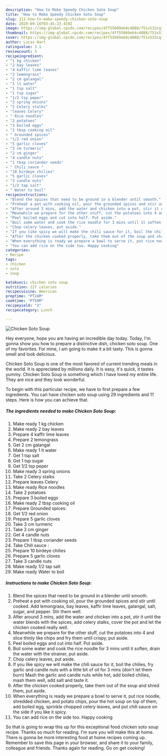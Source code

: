 ```yaml
---
description: "How to Make Speedy Chicken Soto Soup"
title: "How to Make Speedy Chicken Soto Soup"
slug: 111-how-to-make-speedy-chicken-soto-soup
date: 2020-09-16T03:45:23.419Z
image: https://img-global.cpcdn.com/recipes/4ff55669eb4c4888/751x532cq70/chicken-soto-soup-recipe-main-photo.jpg
thumbnail: https://img-global.cpcdn.com/recipes/4ff55669eb4c4888/751x532cq70/chicken-soto-soup-recipe-main-photo.jpg
cover: https://img-global.cpcdn.com/recipes/4ff55669eb4c4888/751x532cq70/chicken-soto-soup-recipe-main-photo.jpg
author: Lucas Hart
ratingvalue: 3.1
reviewcount: 3
recipeingredient:
- "1 kg chicken"
- "2 bay leaves"
- "4 kaffir lime leaves"
- "2 lemongrass"
- "2 cm galangal"
- "1 lt water"
- "1 tsp salt"
- "1 tsp sugar"
- "1/2 tsp peper"
- "3 spring onions"
- "2 Celery stalks"
- "leaves Celery"
- " Rice noodles"
- "2 potatoes"
- "3 boiled eggs"
- "2 tbsp cooking oil"
- " Grounded spices"
- "1/2 red onion"
- "5 garlic cloves"
- "3 cm turmeric"
- "2 cm ginger"
- "4 candle nuts"
- "1 tbsp coriander seeds"
- " Chili sauce "
- "10 birdeye chilies"
- "5 garlic cloves"
- "3 candle nuts"
- "1/2 tap salt"
- " Water to boil"
recipeinstructions:
- "Blend the spices that need to be ground in a blender until smooth."
- "Preheat a pot with cooking oil, pour the grounded spices and stir until cooked. Add lemongrass, bay leaves, kaffir lime leaves, galangal, salt, sugar, and pepper. Stir them well."
- "After around 3 mins, add the water and chicken into a pot, stir it until the water blends with the spices, add celery stalks, cover the pot and let the chicken cooked really well."
- "Meanwhile we prepare for the other stuff, cut the potatoes into 4 and slice thinly like chips and fry them until crispy, put aside."
- "Peel boiled eggs and cut into half. Put aside."
- "Boil some water and cook the rice noodle for 3 mins until it soften, drain the water with the strainer, put aside."
- "Chop celery leaves, put aside."
- "If you like spicy we will make the chili sauce for it, boil the chilies, fry garlic and candle nuts with a little bit of oil for 3 mins (don&#39;t let them burn) Mash the garlic and candle nuts while hot, add boiled chilies, mash them well, add salt and taste it."
- "After the chicken cooked properly, take them out of the soup and shred them, put aside."
- "When everything is ready we prepare a bowl to serve it, put rice noodle, shredded chicken, and potato chips, pour the hot soup on top of them, add boiled egg, sprinkle chopped celery leaves, and put chili sauce on the side if you like it spicy."
- "You can add rice on the side too. Happy cooking"
categories:
- Recipe
tags:
- chicken
- soto
- soup

katakunci: chicken soto soup 
nutrition: 227 calories
recipecuisine: American
preptime: "PT24M"
cooktime: "PT59M"
recipeyield: "3"
recipecategory: Lunch

---
```



![Chicken Soto Soup](https://img-global.cpcdn.com/recipes/4ff55669eb4c4888/751x532cq70/chicken-soto-soup-recipe-main-photo.jpg)

Hey everyone, hope you are having an incredible day today. Today, I'm gonna show you how to prepare a distinctive dish, chicken soto soup. One of my favorites. For mine, I am going to make it a bit tasty. This is gonna smell and look delicious.

Chicken Soto Soup is one of the most favored of current trending meals in the world. It is appreciated by millions daily. It is easy, it's quick, it tastes yummy. Chicken Soto Soup is something which I have loved my entire life. They are nice and they look wonderful.




To begin with this particular recipe, we have to first prepare a few ingredients. You can have chicken soto soup using 29 ingredients and 11 steps. Here is how you can achieve that.

<!--inarticleads1-->

##### The ingredients needed to make Chicken Soto Soup:

1. Make ready 1 kg chicken
1. Make ready 2 bay leaves
1. Prepare 4 kaffir lime leaves
1. Prepare 2 lemongrass
1. Get 2 cm galangal
1. Make ready 1 lt water
1. Get 1 tsp salt
1. Get 1 tsp sugar
1. Get 1/2 tsp peper
1. Make ready 3 spring onions
1. Take 2 Celery stalks
1. Prepare leaves Celery
1. Make ready  Rice noodles
1. Take 2 potatoes
1. Prepare 3 boiled eggs
1. Make ready 2 tbsp cooking oil
1. Prepare  Grounded spices:
1. Get 1/2 red onion
1. Prepare 5 garlic cloves
1. Take 3 cm turmeric
1. Take 2 cm ginger
1. Get 4 candle nuts
1. Prepare 1 tbsp coriander seeds
1. Take  Chili sauce :
1. Prepare 10 birdeye chilies
1. Prepare 5 garlic cloves
1. Take 3 candle nuts
1. Make ready 1/2 tap salt
1. Make ready  Water to boil




<!--inarticleads2-->

##### Instructions to make Chicken Soto Soup:

1. Blend the spices that need to be ground in a blender until smooth.
1. Preheat a pot with cooking oil, pour the grounded spices and stir until cooked. Add lemongrass, bay leaves, kaffir lime leaves, galangal, salt, sugar, and pepper. Stir them well.
1. After around 3 mins, add the water and chicken into a pot, stir it until the water blends with the spices, add celery stalks, cover the pot and let the chicken cooked really well.
1. Meanwhile we prepare for the other stuff, cut the potatoes into 4 and slice thinly like chips and fry them until crispy, put aside.
1. Peel boiled eggs and cut into half. Put aside.
1. Boil some water and cook the rice noodle for 3 mins until it soften, drain the water with the strainer, put aside.
1. Chop celery leaves, put aside.
1. If you like spicy we will make the chili sauce for it, boil the chilies, fry garlic and candle nuts with a little bit of oil for 3 mins (don&#39;t let them burn) Mash the garlic and candle nuts while hot, add boiled chilies, mash them well, add salt and taste it.
1. After the chicken cooked properly, take them out of the soup and shred them, put aside.
1. When everything is ready we prepare a bowl to serve it, put rice noodle, shredded chicken, and potato chips, pour the hot soup on top of them, add boiled egg, sprinkle chopped celery leaves, and put chili sauce on the side if you like it spicy.
1. You can add rice on the side too. Happy cooking




So that is going to wrap this up for this exceptional food chicken soto soup recipe. Thanks so much for reading. I'm sure you will make this at home. There is gonna be more interesting food at home recipes coming up. Remember to save this page in your browser, and share it to your family, colleague and friends. Thanks again for reading. Go on get cooking!
